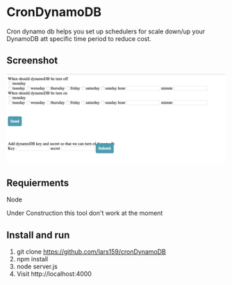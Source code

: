 

# CronDynamoDB
Cron dynamo db helps you set up schedulers for scale down/up your DynamoDB att specific time period to reduce cost.


## Screenshot
![alt text](https://raw.githubusercontent.com/lars159/cronDynamoDB/master/screen.png)


## Requierments
Node

Under Construction this tool don't work at the moment 

## Install and run
1. git clone https://github.com/lars159/cronDynamoDB
2. npm install
3. node server.js
4. Visit http://localhost:4000 
